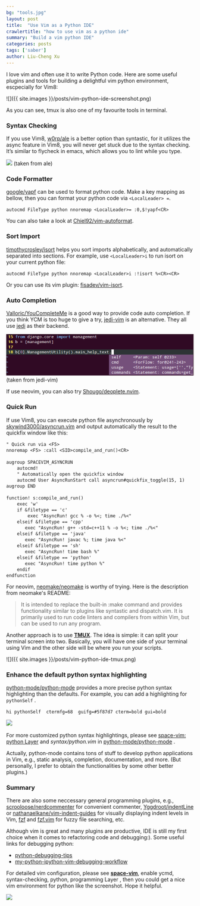 ```yaml
---
bg: "tools.jpg"
layout: post
title:  "Use Vim as a Python IDE"
crawlertitle: "how to use vim as a python ide"
summary: "Build a vim python IDE"
categories: posts
tags: ['saber']
author: Liu-Cheng Xu
---
```


I love vim and often use it to write Python code. Here are some useful plugins and tools for building a delightful vim python environment, escpecially for Vim8:

![]({{ site.images }}/posts/vim-python-ide-screenshot.png)

As you can see, tmux is also one of my favourite tools in terminal.

### Syntax Checking

If you use Vim8, [w0rp/ale](https://github.com/w0rp/ale) is a better option than syntastic, for it utilizes the async feature in Vim8, you will never get stuck due to the syntax checking. It’s similar to flycheck in emacs, which allows you to lint while you type.

![](https://github.com/w0rp/ale/blob/master/img/example.gif?raw=true)
(taken from ale)

### Code Formatter

[google/yapf](https://github.com/google/yapf) can be used to format python code. Make a key mapping as bellow, then you can format your python code via `<LocalLeader> =`.

```vim
autocmd FileType python nnoremap <LocalLeader>= :0,$!yapf<CR>
```

You can also take a look at [Chiel92/vim-autoformat](https://github.com/Chiel92/vim-autoformat).

### Sort Import

[timothycrosley/isort](https://github.com/timothycrosley/isort) helps you sort imports alphabetically, and automatically separated into sections.  For example, use `<LocalLeader>i` to run isort on your current python file:

```vim
autocmd FileType python nnoremap <LocalLeader>i :!isort %<CR><CR>
```

Or you can use its vim plugin: [fisadev/vim-isort](https://github.com/fisadev/vim-isort#installation).

### Auto Completion

[Valloric/YouCompleteMe](https://github.com/Valloric/YouCompleteMe) is a good way to provide code auto completion. If you think YCM is too huge to give a try, [jedi-vim](https://github.com/davidhalter/jedi-vim) is an alternative. They all use [jedi](https://github.com/davidhalter/jedi) as their backend.

![](https://github.com/davidhalter/jedi/raw/master/docs/_screenshots/screenshot_complete.png)
(taken from jedi-vim)

If use neovim, you can also try [Shougo/deoplete.nvim](https://github.com/Shougo/deoplete.nvim).

### Quick Run

If use Vim8, you can execute python file asynchronously by [skywind3000/asyncrun.vim](https://github.com/skywind3000/asyncrun.vim) and output automatically the result to the quickfix window like this:

```vim
" Quick run via <F5>
nnoremap <F5> :call <SID>compile_and_run()<CR>

augroup SPACEVIM_ASYNCRUN
    autocmd!
    " Automatically open the quickfix window
    autocmd User AsyncRunStart call asyncrun#quickfix_toggle(15, 1)
augroup END

function! s:compile_and_run()
    exec 'w'
    if &filetype == 'c'
        exec "AsyncRun! gcc % -o %<; time ./%<"
    elseif &filetype == 'cpp'
       exec "AsyncRun! g++ -std=c++11 % -o %<; time ./%<"
    elseif &filetype == 'java'
       exec "AsyncRun! javac %; time java %<"
    elseif &filetype == 'sh'
       exec "AsyncRun! time bash %"
    elseif &filetype == 'python'
       exec "AsyncRun! time python %"
    endif
endfunction
```

For neovim, [neomake/neomake](https://github.com/neomake/neomake) is worthy of trying. Here is the description from neomake's README:

> It is intended to replace the built-in :make command and provides functionality similar to plugins like syntastic and dispatch.vim. It is primarily used to run code linters and compilers from within Vim, but can be used to run any program.

Another approach is to use **[TMUX](https://github.com/tmux/tmux)**. The idea is simple: it can split your terminal screen into two. Basically, you will have one side of your terminal using Vim and the other side will be where you run your scripts.

![]({{ site.images }}/posts/vim-python-ide-tmux.png)

### Enhance the default python syntax highlighting

[python-mode/python-mode](https://github.com/python-mode/python-mode) provides a more precise python syntax highlighting than the defaults. For example, you can add a highlighting for `pythonSelf` .

```vim
hi pythonSelf  ctermfg=68  guifg=#5f87d7 cterm=bold gui=bold
```

![](https://github.com/liuchengxu/space-vim-dark/blob/screenshots/screenshot2.png?raw=true)

For more customized python syntax highlightings, please see [space-vim: python Layer](https://github.com/liuchengxu/space-vim/blob/master/layers/%2Blang/python/config.vim#L52-L72) and *syntax/python.vim* in [python-mode/python-mode](https://github.com/python-mode/python-mode/blob/develop/syntax/python.vim) .

Actually, python-mode contains tons of stuff to develop python applications in Vim, e.g., static analysis, completion, documentation, and more. (But personally, I prefer to obtain the functionalities by some other better plugins.)

### Summary

There are also some neccessary general programming plugins, e.g., [scrooloose/nerdcommenter](https://github.com/scrooloose/nerdcommenter) for convenient commenter, [Yggdroot/indentLine](https://github.com/Yggdroot/indentLine) or [nathanaelkane/vim-indent-guides](https://github.com/nathanaelkane/vim-indent-guides) for visually displaying indent levels in Vim, [fzf](https://github.com/junegunn/fzf)  and [fzf.vim](https://github.com/junegunn/fzf.vim) for fuzzy file searching, etc.

Although vim is great and many plugins are productive, IDE is still my first choice when it comes to refactoring code and debugging:). Some useful links for debugging python:

- [python-debugging-tips](http://stackoverflow.com/questions/1623039/python-debugging-tips)
- [my-python-ipython-vim-debugging-workflow](http://keflavich.github.io/blog/my-python-ipython-vim-debugging-workflow.html)

For detailed vim configuration, please see **[space-vim](https://github.com/liuchengxu/space-vim)**, enable ycmd, syntax-checking, python, programming Layer , then you could get a nice vim environment for python like the screenshot. Hope it helpful.

![](https://github.com/liuchengxu/space-vim-dark/blob/screenshots/screenshot1.png?raw=true)


